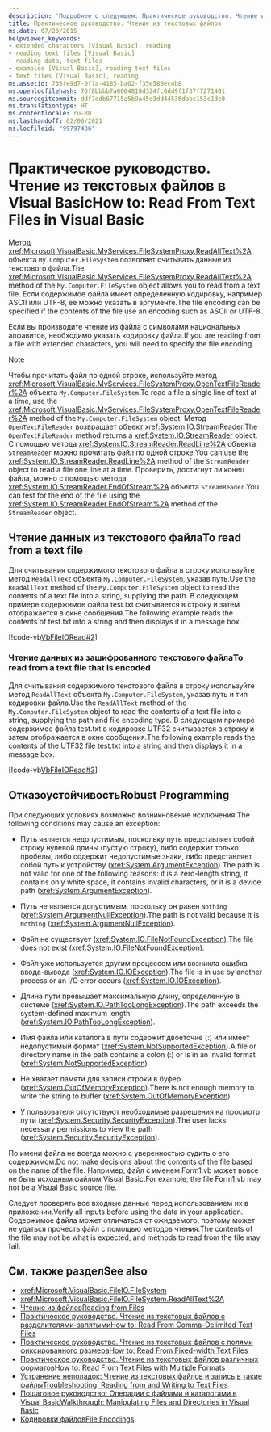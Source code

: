 ```yaml
---
description: 'Подробнее о следующем: Практическое руководство. Чтение из текстовых файлов в Visual Basic'
title: Практическое руководство. Чтение из текстовых файлов
ms.date: 07/20/2015
helpviewer_keywords:
- extended characters [Visual Basic], reading
- reading text files [Visual Basic]
- reading data, text files
- examples [Visual Basic], reading text files
- text files [Visual Basic], reading
ms.assetid: 735fe9d7-0f7a-4185-ba02-f35e580ec4b8
ms.openlocfilehash: 76f8bbbb7a0064818d324fc6dd9f1f37f7271401
ms.sourcegitcommit: ddf7edb67715a5b9a45e3dd44536dabc153c1de0
ms.translationtype: HT
ms.contentlocale: ru-RU
ms.lasthandoff: 02/06/2021
ms.locfileid: "99797436"
---
```

# <a name="how-to-read-from-text-files-in-visual-basic"></a><span data-ttu-id="70364-103">Практическое руководство. Чтение из текстовых файлов в Visual Basic</span><span class="sxs-lookup"><span data-stu-id="70364-103">How to: Read From Text Files in Visual Basic</span></span>

<span data-ttu-id="70364-104">Метод <xref:Microsoft.VisualBasic.MyServices.FileSystemProxy.ReadAllText%2A> объекта `My.Computer.FileSystem` позволяет считывать данные из текстового файла.</span><span class="sxs-lookup"><span data-stu-id="70364-104">The <xref:Microsoft.VisualBasic.MyServices.FileSystemProxy.ReadAllText%2A> method of the `My.Computer.FileSystem` object allows you to read from a text file.</span></span> <span data-ttu-id="70364-105">Если содержимое файла имеет определенную кодировку, например ASCII или UTF-8, ее можно указать в аргументе.</span><span class="sxs-lookup"><span data-stu-id="70364-105">The file encoding can be specified if the contents of the file use an encoding such as ASCII or UTF-8.</span></span>

<span data-ttu-id="70364-106">Если вы производите чтение из файла с символами национальных алфавитов, необходимо указать кодировку файла.</span><span class="sxs-lookup"><span data-stu-id="70364-106">If you are reading from a file with extended characters, you will need to specify the file encoding.</span></span>

> [!NOTE]
> <span data-ttu-id="70364-107">Чтобы прочитать файл по одной строке, используйте метод <xref:Microsoft.VisualBasic.MyServices.FileSystemProxy.OpenTextFileReader%2A> объекта `My.Computer.FileSystem`.</span><span class="sxs-lookup"><span data-stu-id="70364-107">To read a file a single line of text at a time, use the <xref:Microsoft.VisualBasic.MyServices.FileSystemProxy.OpenTextFileReader%2A> method of the `My.Computer.FileSystem` object.</span></span> <span data-ttu-id="70364-108">Метод `OpenTextFileReader` возвращает объект <xref:System.IO.StreamReader>.</span><span class="sxs-lookup"><span data-stu-id="70364-108">The `OpenTextFileReader` method returns a <xref:System.IO.StreamReader> object.</span></span> <span data-ttu-id="70364-109">С помощью метода <xref:System.IO.StreamReader.ReadLine%2A> объекта `StreamReader` можно прочитать файл по одной строке.</span><span class="sxs-lookup"><span data-stu-id="70364-109">You can use the <xref:System.IO.StreamReader.ReadLine%2A> method of the `StreamReader` object to read a file one line at a time.</span></span> <span data-ttu-id="70364-110">Проверить, достигнут ли конец файла, можно с помощью метода <xref:System.IO.StreamReader.EndOfStream%2A> объекта `StreamReader`.</span><span class="sxs-lookup"><span data-stu-id="70364-110">You can test for the end of the file using the <xref:System.IO.StreamReader.EndOfStream%2A> method of the `StreamReader` object.</span></span>

## <a name="to-read-from-a-text-file"></a><span data-ttu-id="70364-111">Чтение данных из текстового файла</span><span class="sxs-lookup"><span data-stu-id="70364-111">To read from a text file</span></span>

<span data-ttu-id="70364-112">Для считывания содержимого текстового файла в строку используйте метод `ReadAllText` объекта `My.Computer.FileSystem`, указав путь.</span><span class="sxs-lookup"><span data-stu-id="70364-112">Use the `ReadAllText` method of the `My.Computer.FileSystem` object to read the contents of a text file into a string, supplying the path.</span></span> <span data-ttu-id="70364-113">В следующем примере содержимое файла test.txt считывается в строку и затем отображается в окне сообщения.</span><span class="sxs-lookup"><span data-stu-id="70364-113">The following example reads the contents of test.txt into a string and then displays it in a message box.</span></span>

[!code-vb[VbFileIORead#2](~/samples/snippets/visualbasic/VS_Snippets_VBCSharp/VbFileIORead/VB/Class1.vb#2)]

### <a name="to-read-from-a-text-file-that-is-encoded"></a><span data-ttu-id="70364-114">Чтение данных из зашифрованного текстового файла</span><span class="sxs-lookup"><span data-stu-id="70364-114">To read from a text file that is encoded</span></span>

<span data-ttu-id="70364-115">Для считывания содержимого текстового файла в строку используйте метод `ReadAllText` объекта `My.Computer.FileSystem`, указав путь и тип кодировки файла.</span><span class="sxs-lookup"><span data-stu-id="70364-115">Use the `ReadAllText` method of the `My.Computer.FileSystem` object to read the contents of a text file into a string, supplying the path and file encoding type.</span></span> <span data-ttu-id="70364-116">В следующем примере содержимое файла test.txt в кодировке UTF32 считывается в строку и затем отображается в окне сообщения.</span><span class="sxs-lookup"><span data-stu-id="70364-116">The following example reads the contents of the UTF32 file test.txt into a string and then displays it in a message box.</span></span>

[!code-vb[VbFileIORead#3](~/samples/snippets/visualbasic/VS_Snippets_VBCSharp/VbFileIORead/VB/Class1.vb#3)]

## <a name="robust-programming"></a><span data-ttu-id="70364-117">Отказоустойчивость</span><span class="sxs-lookup"><span data-stu-id="70364-117">Robust Programming</span></span>

<span data-ttu-id="70364-118">При следующих условиях возможно возникновение исключения:</span><span class="sxs-lookup"><span data-stu-id="70364-118">The following conditions may cause an exception:</span></span>

- <span data-ttu-id="70364-119">Путь является недопустимым, поскольку путь представляет собой строку нулевой длины (пустую строку), либо содержит только пробелы, либо содержит недопустимые знаки, либо представляет собой путь к устройству (<xref:System.ArgumentException>).</span><span class="sxs-lookup"><span data-stu-id="70364-119">The path is not valid for one of the following reasons: it is a zero-length string, it contains only white space, it contains invalid characters, or it is a device path (<xref:System.ArgumentException>).</span></span>

- <span data-ttu-id="70364-120">Путь не является допустимым, поскольку он равен `Nothing` (<xref:System.ArgumentNullException>).</span><span class="sxs-lookup"><span data-stu-id="70364-120">The path is not valid because it is `Nothing` (<xref:System.ArgumentNullException>).</span></span>

- <span data-ttu-id="70364-121">Файл не существует (<xref:System.IO.FileNotFoundException>).</span><span class="sxs-lookup"><span data-stu-id="70364-121">The file does not exist (<xref:System.IO.FileNotFoundException>).</span></span>

- <span data-ttu-id="70364-122">Файл уже используется другим процессом или возникла ошибка ввода-вывода (<xref:System.IO.IOException>).</span><span class="sxs-lookup"><span data-stu-id="70364-122">The file is in use by another process or an I/O error occurs (<xref:System.IO.IOException>).</span></span>

- <span data-ttu-id="70364-123">Длина пути превышает максимальную длину, определенную в системе (<xref:System.IO.PathTooLongException>).</span><span class="sxs-lookup"><span data-stu-id="70364-123">The path exceeds the system-defined maximum length (<xref:System.IO.PathTooLongException>).</span></span>

- <span data-ttu-id="70364-124">Имя файла или каталога в пути содержит двоеточие (:) или имеет недопустимый формат (<xref:System.NotSupportedException>).</span><span class="sxs-lookup"><span data-stu-id="70364-124">A file or directory name in the path contains a colon (:) or is in an invalid format (<xref:System.NotSupportedException>).</span></span>

- <span data-ttu-id="70364-125">Не хватает памяти для записи строки в буфер (<xref:System.OutOfMemoryException>).</span><span class="sxs-lookup"><span data-stu-id="70364-125">There is not enough memory to write the string to buffer (<xref:System.OutOfMemoryException>).</span></span>

- <span data-ttu-id="70364-126">У пользователя отсутствуют необходимые разрешения на просмотр пути (<xref:System.Security.SecurityException>).</span><span class="sxs-lookup"><span data-stu-id="70364-126">The user lacks necessary permissions to view the path (<xref:System.Security.SecurityException>).</span></span>

<span data-ttu-id="70364-127">По имени файла не всегда можно с уверенностью судить о его содержимом.</span><span class="sxs-lookup"><span data-stu-id="70364-127">Do not make decisions about the contents of the file based on the name of the file.</span></span> <span data-ttu-id="70364-128">Например, файл с именем Form1.vb может вовсе не быть исходным файлом Visual Basic.</span><span class="sxs-lookup"><span data-stu-id="70364-128">For example, the file Form1.vb may not be a Visual Basic source file.</span></span>

<span data-ttu-id="70364-129">Следует проверять все входные данные перед использованием их в приложении.</span><span class="sxs-lookup"><span data-stu-id="70364-129">Verify all inputs before using the data in your application.</span></span> <span data-ttu-id="70364-130">Содержимое файла может отличаться от ожидаемого, поэтому может не удаться прочесть файл с помощью методов чтения.</span><span class="sxs-lookup"><span data-stu-id="70364-130">The contents of the file may not be what is expected, and methods to read from the file may fail.</span></span>

## <a name="see-also"></a><span data-ttu-id="70364-131">См. также раздел</span><span class="sxs-lookup"><span data-stu-id="70364-131">See also</span></span>

- <xref:Microsoft.VisualBasic.FileIO.FileSystem>
- <xref:Microsoft.VisualBasic.FileIO.FileSystem.ReadAllText%2A>
- [<span data-ttu-id="70364-132">Чтение из файлов</span><span class="sxs-lookup"><span data-stu-id="70364-132">Reading from Files</span></span>](reading-from-files.md)
- [<span data-ttu-id="70364-133">Практическое руководство. Чтение из текстовых файлов с разделителями-запятыми</span><span class="sxs-lookup"><span data-stu-id="70364-133">How to: Read From Comma-Delimited Text Files</span></span>](how-to-read-from-comma-delimited-text-files.md)
- [<span data-ttu-id="70364-134">Практическое руководство. Чтение из текстовых файлов с полями фиксированного размера</span><span class="sxs-lookup"><span data-stu-id="70364-134">How to: Read From Fixed-width Text Files</span></span>](how-to-read-from-fixed-width-text-files.md)
- [<span data-ttu-id="70364-135">Практическое руководство. Чтение из текстовых файлов различных форматов</span><span class="sxs-lookup"><span data-stu-id="70364-135">How to: Read From Text Files with Multiple Formats</span></span>](how-to-read-from-text-files-with-multiple-formats.md)
- [<span data-ttu-id="70364-136">Устранение неполадок: Чтение из текстовых файлов и запись в такие файлы</span><span class="sxs-lookup"><span data-stu-id="70364-136">Troubleshooting: Reading from and Writing to Text Files</span></span>](troubleshooting-reading-from-and-writing-to-text-files.md)
- [<span data-ttu-id="70364-137">Пошаговое руководство: Операции с файлами и каталогами в Visual Basic</span><span class="sxs-lookup"><span data-stu-id="70364-137">Walkthrough: Manipulating Files and Directories in Visual Basic</span></span>](walkthrough-manipulating-files-and-directories.md)
- [<span data-ttu-id="70364-138">Кодировки файлов</span><span class="sxs-lookup"><span data-stu-id="70364-138">File Encodings</span></span>](file-encodings.md)
